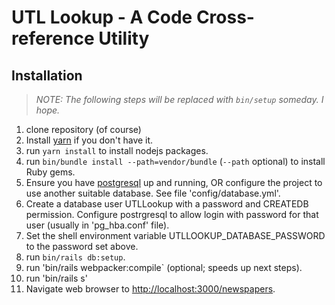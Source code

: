 # UTL Lookup - A Code Cross-reference Utility

## Installation

> *NOTE: The following steps will be replaced with `bin/setup` someday. I hope.*

1. clone repository (of course)
1. Install [yarn](https://yarnpkg.com/en/) if you don't have it.
1. run `yarn install` to install nodejs packages.
1. run `bin/bundle install --path=vendor/bundle` (`--path` optional) to install Ruby gems.
1. Ensure you have [postgresql](https://www.postgresql.org/) up and running, OR configure
the project to use another suitable database. See file 'config/database.yml'.
1. Create a database user UTLLookup with a password and CREATEDB permission. Configure postrgresql to allow login with password for that user (usually in 'pg_hba.conf' file).
1. Set the shell environment variable UTLLOOKUP_DATABASE_PASSWORD to the password set above.
1. run `bin/rails db:setup`.
1. run 'bin/rails webpacker:compile` (optional; speeds up next steps).
1. run 'bin/rails s'
1. Navigate web browser to [http://localhost:3000/newspapers](http://localhost:3000/newspapers).
